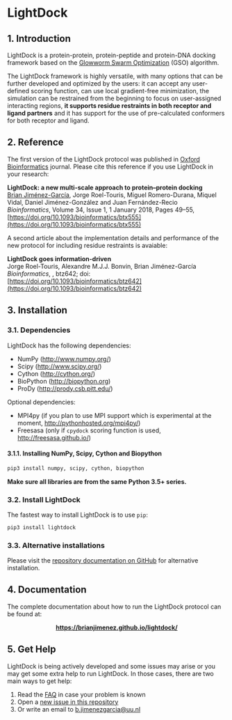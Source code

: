 # LightDock

## 1. Introduction
LightDock is a protein-protein, protein-peptide and protein-DNA docking framework based on the [Glowworm Swarm Optimization](https://link.springer.com/article/10.1007/s11721-008-0021-5) (GSO) algorithm.

The LightDock framework is highly versatile, with many options that can be further developed and optimized by the users: it can accept any user-defined scoring function, can use local gradient-free minimization, the simulation can be restrained from the beginning to focus on user-assigned interacting regions, **it supports residue restraints in both receptor and ligand partners** and it has support for the use of pre-calculated conformers for both receptor and ligand.

## 2. Reference
The first version of the LightDock protocol was published in [Oxford Bioinformatics](https://academic.oup.com/bioinformatics) journal. Please cite this reference if you use LightDock in your research:

**LightDock: a new multi-scale approach to protein–protein docking**<br>
[Brian Jiménez-García](http://bjimenezgarcia.com), Jorge Roel-Touris, Miguel Romero-Durana, Miquel Vidal, Daniel Jiménez-González and Juan Fernández-Recio<br>
*Bioinformatics*, Volume 34, Issue 1, 1 January 2018, Pages 49–55, [https://doi.org/10.1093/bioinformatics/btx555](https://doi.org/10.1093/bioinformatics/btx555)

A second article about the implementation details and performance of the new protocol for including residue restraints is avaiable:

**LightDock goes information-driven**<br>
Jorge Roel-Touris, Alexandre M.J.J. Bonvin, Brian Jiménez-García<br>
*Bioinformatics*, , btz642; doi: [https://doi.org/10.1093/bioinformatics/btz642](https://doi.org/10.1093/bioinformatics/btz642)


## 3. Installation
### 3.1. Dependencies
LightDock has the following dependencies:

* NumPy (<http://www.numpy.org/>)
* Scipy (<http://www.scipy.org/>)
* Cython (<http://cython.org/>)
* BioPython (<http://biopython.org>)
* ProDy (<http://prody.csb.pitt.edu/>)

Optional dependencies:

* MPI4py (if you plan to use MPI support which is experimental at the moment, <http://pythonhosted.org/mpi4py/>)
* Freesasa (only if `cpydock` scoring function is used, <http://freesasa.github.io/>)

#### 3.1.1. Installing NumPy, Scipy, Cython and Biopython

```bash
pip3 install numpy, scipy, cython, biopython
```

**Make sure all libraries are from the same Python 3.5+ series.**


### 3.2. Install LightDock
The fastest way to install LightDock is to use `pip`:

```bash
pip3 install lightdock
```

### 3.3. Alternative installations
Please visit the [repository documentation on GitHub](https://github.com/brianjimenez/lightdock/tree/python3) for alternative installation.


## 4. Documentation

The complete documentation about how to run the LightDock protocol can be found at:

<p align="center">
	<b><a href="https://brianjimenez.github.io/lightdock">https://brianjimenez.github.io/lightdock/</a>
	</b>
</p>


## 5. Get Help

LightDock is being actively developed and some issues may arise or you may get some extra help to run LightDock. In those cases, there are two main ways to get help:

1. Read the [FAQ](https://github.com/brianjimenez/lightdock/blob/python3/docs/FAQ.md) in case your problem is known
2. Open a [new issue in this repository](https://github.com/brianjimenez/lightdock/issues/new)
3. Or write an email to <b.jimenezgarcia@uu.nl>
